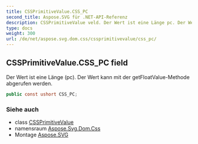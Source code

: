 ```yaml
---
title: CSSPrimitiveValue.CSS_PC
second_title: Aspose.SVG für .NET-API-Referenz
description: CSSPrimitiveValue veld. Der Wert ist eine Länge pc. Der Wert kann mit der getFloatValueMethode abgerufen werden.
type: docs
weight: 300
url: /de/net/aspose.svg.dom.css/cssprimitivevalue/css_pc/
---
```

## CSSPrimitiveValue.CSS_PC field

Der Wert ist eine Länge (pc). Der Wert kann mit der getFloatValue-Methode abgerufen werden.

```csharp
public const ushort CSS_PC;
```

### Siehe auch

* class [CSSPrimitiveValue](../)
* namensraum [Aspose.Svg.Dom.Css](../../cssprimitivevalue/)
* Montage [Aspose.SVG](../../../)


